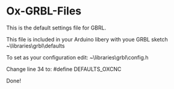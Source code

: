# Ox-GRBL-Files

This is the default settings file for GBRL.

This file is included in your Arduino libery with youe GRBL sketch 
~\libraries\grbl\defaults

To set as your configuration edit:
~\libraries\grbl\config.h 

Change line 34 to:
#define DEFAULTS_OXCNC

Done!
